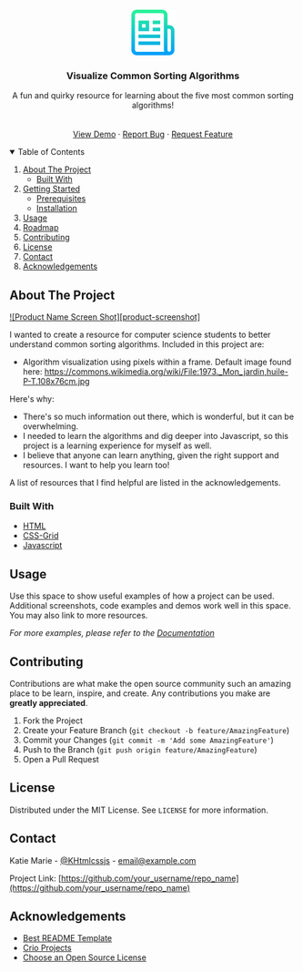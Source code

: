 



<!-- PROJECT LOGO -->
<br />
<p align="center">
  <a href="https://github.com/othneildrew/Best-README-Template">
    <img src="images/logo.png" alt="Logo" width="80" height="80">
  </a>

  <h3 align="center">Visualize Common Sorting Algorithms</h3>

  <p align="center">
    A fun and quirky resource for learning about the five most common sorting algorithms!
    <br />
    <br />
    <br />
    <a href="https://github.com/othneildrew/Best-README-Template">View Demo</a>
    ·
    <a href="https://github.com/othneildrew/Best-README-Template/issues">Report Bug</a>
    ·
    <a href="https://github.com/othneildrew/Best-README-Template/issues">Request Feature</a>
  </p>
</p>



<!-- TABLE OF CONTENTS -->
<details open="open">
  <summary>Table of Contents</summary>
  <ol>
    <li>
      <a href="#about-the-project">About The Project</a>
      <ul>
        <li><a href="#built-with">Built With</a></li>
      </ul>
    </li>
    <li>
      <a href="#getting-started">Getting Started</a>
      <ul>
        <li><a href="#prerequisites">Prerequisites</a></li>
        <li><a href="#installation">Installation</a></li>
      </ul>
    </li>
    <li><a href="#usage">Usage</a></li>
    <li><a href="#roadmap">Roadmap</a></li>
    <li><a href="#contributing">Contributing</a></li>
    <li><a href="#license">License</a></li>
    <li><a href="#contact">Contact</a></li>
    <li><a href="#acknowledgements">Acknowledgements</a></li>
  </ol>
</details>



<!-- ABOUT THE PROJECT -->
## About The Project

[![Product Name Screen Shot][product-screenshot]](https://example.com)

I wanted to create a resource for computer science students to better understand common sorting algorithms.
Included in this project are:
* Algorithm visualization using pixels within a frame.  Default image found here: https://commons.wikimedia.org/wiki/File:1973._Mon_jardin,huile-P-T.108x76cm.jpg


Here's why:
* There's so much information out there, which is wonderful, but it can be overwhelming.
* I needed to learn the algorithms and dig deeper into Javascript, so this project is a learning experience for myself as well.
* I believe that anyone can learn anything, given the right support and resources.  I want to help you learn too!


A list of resources that I find helpful are listed in the acknowledgements.

### Built With

* [HTML](https://developer.mozilla.org/en-US/docs/Web/HTML)
* [CSS-Grid](https://css-tricks.com/snippets/css/complete-guide-grid/)
* [Javascript](https://www.javascript.com/)



<!-- USAGE EXAMPLES -->
## Usage

Use this space to show useful examples of how a project can be used. Additional screenshots, code examples and demos work well in this space. You may also link to more resources.

_For more examples, please refer to the [Documentation](https://example.com)_



<!-- CONTRIBUTING -->
## Contributing

Contributions are what make the open source community such an amazing place to be learn, inspire, and create. Any contributions you make are **greatly appreciated**.

1. Fork the Project
2. Create your Feature Branch (`git checkout -b feature/AmazingFeature`)
3. Commit your Changes (`git commit -m 'Add some AmazingFeature'`)
4. Push to the Branch (`git push origin feature/AmazingFeature`)
5. Open a Pull Request



<!-- LICENSE -->
## License

Distributed under the MIT License. See `LICENSE` for more information.



<!-- CONTACT -->
## Contact

Katie Marie - [@KHtmlcssjs](https://twitter.com/KHtmlcssjs) - email@example.com

Project Link: [https://github.com/your_username/repo_name](https://github.com/your_username/repo_name)



<!-- ACKNOWLEDGEMENTS -->
## Acknowledgements
* [Best README Template](https://github.com/othneildrew/Best-README-Template)
* [Crio Projects](https://www.crio.do/projects/javascript-sorting-visualiser/)
* [Choose an Open Source License](https://choosealicense.com)


